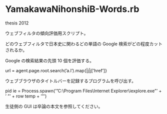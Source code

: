 # YamakawaNihonshiB-Words.rb
thesis 2012

ウェブフィルタの傾向評価用スクリプト。

どのウェブフィルタで日本史に関わるどの単語の Google 検索がどの程度カットされるか。

Google の検索結果の先頭 10 個を評価する。

url = agent.page.root.search(’a.l’).map{|j|j[’href’]}

ウェブブラウザのタイトルバーを記録するプログラムを呼び出す。

pid ie = Process.spawn(’”C:\Program Files\Internet Explorer\iexplore.exe”’ + ’ ”’ + row temp + ’”’)

生徒側の GUI は卒論の本文を参照してください。
